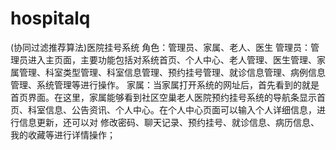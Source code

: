 # hospitalq
(协同过滤推荐算法)医院挂号系统 角色：管理员、家属、老人、医生     管理员：管理员进入主页面，主要功能包括对系统首页、个人中心、老人管理、医生管理、家属管理、科室类型管理、科室信息管理、预约挂号管理、就诊信息管理、病例信息管理、系统管理等进行操作。  家属：当家属打开系统的网址后，首先看到的就是首页界面。在这里，家属能够看到社区空巢老人医院预约挂号系统的导航条显示首页、科室信息、公告资讯、个人中心。在个人中心页面可以输入个人详细信息，进行信息更新，还可以对 修改密码、聊天记录、预约挂号、就诊信息、病历信息、我的收藏等进行详情操作；
